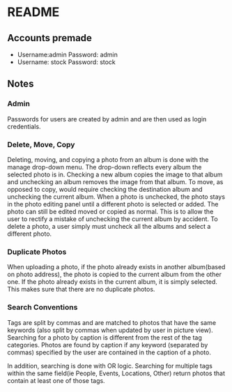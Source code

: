 # README #
## Accounts premade ##
* Username:admin Password: admin
* Username: stock Password: stock

## Notes ##
### Admin ###
Passwords for users are created by admin and are then used as login credentials.
### Delete, Move, Copy ###
Deleting, moving, and copying a photo from an album is done with the manage drop-down menu. The drop-down reflects every album the selected photo is in. Checking a new album copies the image to that album and unchecking an album removes the image from that album. To move, as opposed to copy, would require checking the destination album and unchecking the current album. When a photo is unchecked, the photo stays in the photo editing panel until a different photo is selected or added. The photo can still be edited moved or copied as normal. This is to allow the user to rectify a mistake of unchecking the current album by accident. To delete a photo, a user simply must uncheck all the albums and select a different photo.
### Duplicate Photos ###
When uploading a photo, if the photo already exists in another album(based on photo address), the photo is copied to the current album from the other one. If the photo already exists in the current album, it is simply selected. This makes sure that there are no duplicate photos.
### Search Conventions ###
Tags are split by commas and are matched to photos that have the same keywords (also split by commas when updated by user in picture view). Searching for a photo by caption is different from the rest of the tag categories. Photos are found by caption if any keyword (separated by commas) specified by the user are contained in the caption of a photo.

In addition, searching is done with OR logic. Searching for multiple tags within the same field(ie People, Events, Locations, Other) return photos that contain at least one of those tags.